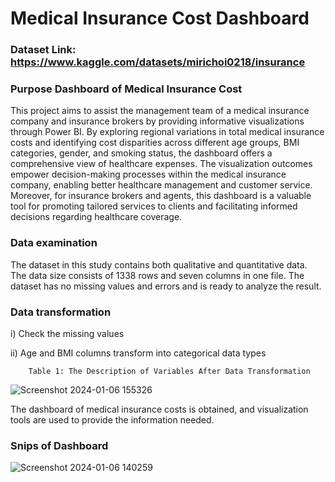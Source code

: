 
# Medical Insurance Cost Dashboard

### Dataset Link: https://www.kaggle.com/datasets/mirichoi0218/insurance

### Purpose Dashboard of Medical Insurance Cost

This project aims to assist the management team of a medical insurance company and insurance brokers by providing informative visualizations through Power BI. By exploring regional variations in total medical insurance costs and identifying cost disparities across different age groups, BMI categories, gender, and smoking status, the dashboard offers a comprehensive view of healthcare expenses. The visualization outcomes empower decision-making processes within the medical insurance company, enabling better healthcare management and customer service. Moreover, for insurance brokers and agents, this dashboard is a valuable tool for promoting tailored services to clients and facilitating informed decisions regarding healthcare coverage. 

### Data examination

The dataset in this study contains both qualitative and quantitative data. The data size
consists of 1338 rows and seven columns in one file. The dataset has no
missing values and errors and is ready to analyze the result.

### Data transformation

i) Check the missing values 

ii) Age and BMI columns transform into categorical data types

        Table 1: The Description of Variables After Data Transformation
        
![Screenshot 2024-01-06 155326](https://github.com/hidayahkhamsani/Test/assets/91473397/5b552c28-c6e6-4f13-a4af-734724240828)

The dashboard of medical insurance costs is obtained, and visualization tools are used to provide the information needed.

### Snips of Dashboard

![Screenshot 2024-01-06 140259](https://github.com/hidayahkhamsani/Test/assets/91473397/c7974289-20dc-4240-b5a5-16236f9a556b)
